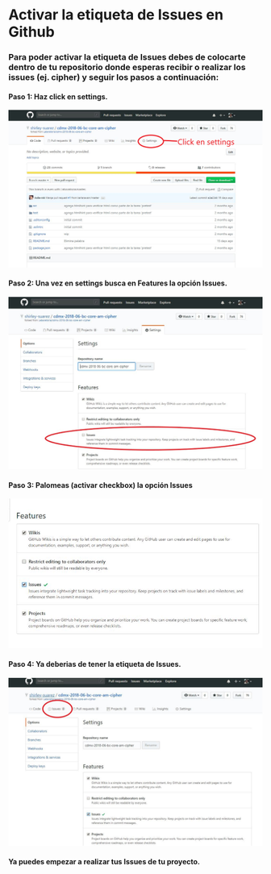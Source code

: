 # Activar la etiqueta de Issues en Github
### Para poder activar la etiqueta de **Issues** debes de colocarte dentro de tu repositorio donde esperas recibir o realizar los issues (ej. cipher) y seguir los pasos a continuación:

#### Paso 1: Haz click en settings.

![Imagen 1](img/1issue.JPG)

#### Paso 2: Una vez en settings busca en Features la opción Issues.

![Imagen 1](img/2issue.JPG)

#### Paso 3: Palomeas (activar checkbox) la opción  **Issues**

![Imagen 1](img/4issue.JPG)

#### Paso 4: Ya deberias de tener  la etiqueta de **Issues**.

![Imagen 1](img/5issue.JPG)

#### Ya puedes empezar a realizar tus Issues de tu proyecto.
